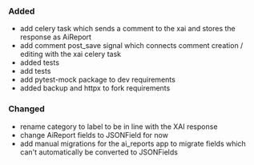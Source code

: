 ### Added

- add celery task which sends a comment to the xai and stores the response as
  AiReport
- add comment post_save signal which connects comment creation / editing with
  the xai celery task
- added tests
- add tests
- add pytest-mock package to dev requirements
- added backup and httpx to fork requirements

### Changed

- rename category to label to be in line with the XAI response
- change AiReport fields to JSONField for now
- add manual migrations for the ai_reports app to migrate fields which can't
  automatically be converted to JSONFields
